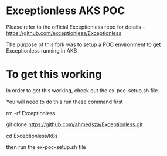 # Exceptionless AKS POC
Please refer to the official Exceptionless repo for details - https://github.com/exceptionless/Exceptionless

The purpose of this fork was to setup a POC environment to get Exceptionless running in AKS

# To get this working
In order to get this working, check out the ex-poc-setup.sh file. 

You will need to do this run these command first

rm -rf Exceptionless

git clone https://github.com/ahmedsza/Exceptionless.git 

cd Exceptionless/k8s

then run the ex-poc-setup.sh file